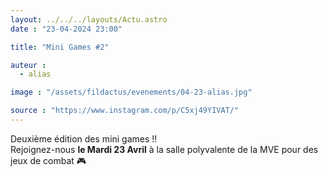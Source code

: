 ```yaml
---
layout: ../../../layouts/Actu.astro
date : "23-04-2024 23:00"

title: "Mini Games #2"

auteur :
  - alias

image : "/assets/fildactus/evenements/04-23-alias.jpg"

source : "https://www.instagram.com/p/C5xj49YIVAT/"
---
```


Deuxième édition des mini games !!  
Rejoignez-nous __le Mardi 23 Avril__ à la salle polyvalente de la MVE pour des jeux de combat 🎮
